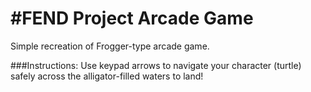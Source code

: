 #FEND Project Arcade Game
===============================

Simple recreation of Frogger-type arcade game. 

###Instructions:
Use keypad arrows to navigate your character (turtle) safely across the alligator-filled waters to land!

